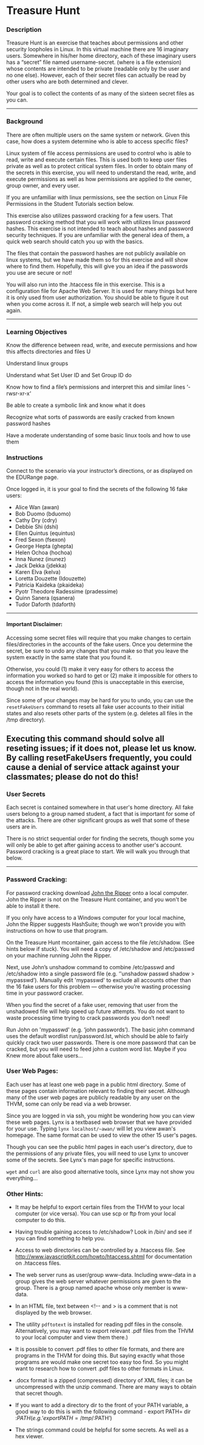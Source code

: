 # Treasure Hunt

### Description

Treasure Hunt is an exercise that teaches about permissions and other security loopholes in
Linux. In this virtual machine there are 16 imaginary users. Somewhere in his/her home
directory, each of these imaginary users has a “secret” file named username-secret.<ext>
(where <ext> is a file extension) whose contents are intended to be private (readable only by
the user and no one else). However, each of their secret files can actually be read by other
users who are both determined and clever. 

Your goal is to collect the contents of as many of the
sixteen secret files as you can.

 ---

### Background
There are often multiple users on the same system or network. Given this case, how does a
system determine who is able to access specific files?

Linux system of file access permissions are used to control who is able to read, write and execute certain files. This is used both to keep
user files private as well as to protect critical system files. In order to obtain many of the secrets
in this exercise, you will need to understand the read, write, and execute permissions as well as
how permissions are applied to the owner, group owner, and every user. 

If you are unfamiliar with linux permissions, see the section on Linux File Permissions in the Student Tutorials
section below.

This exercise also utilizes password cracking for a few users. That password cracking method
that you will work with utilizes linux password hashes. This exercise is not intended to teach
about hashes and password security techniques. If you are unfamiliar with the general idea of
them, a quick web search should catch you up with the basics. 

The files that contain the password hashes are not publicly available on linux systems, but we have made them so for this
exercise and will show where to find them. Hopefully, this will give you an idea if the passwords
you use are secure or not!


You will also run into the .htaccess file in this exercise. This is a configuration file for Apache
Web Server. It is used for many things but here it is only used from user authorization. You
should be able to figure it out when you come across it. If not, a simple web search will help you
out again.

 --- 
### Learning Objectives
Know the difference between read, write, and execute permissions and how this affects
directories and files U

Understand linux groups

Understand what Set User ID and Set Group ID do

Know how to find a file’s permissions and interpret this and similar lines ‘-rwsr-xr-x‘

Be able to create a symbolic link and know what it does

Recognize what sorts of passwords are easily cracked from known password hashes

Have a moderate understanding of some basic linux tools and how to use them

### Instructions
Connect to the scenario via your instructor’s directions, or as displayed on the EDURange page.

Once logged in, it is your goal to find the secrets of the following 16 fake users:

* Alice Wan (awan)
* Bob Duomo (bduomo)
* Cathy Dry (cdry)
* Debbie Shi (dshi)
* Ellen Quintus (equintus)
* Fred Sexon (fsexon)
* George Hepta (ghepta)
*  Helen Ochoa (hochoa)
* Inna Nunez (inunez)
* Jack Dekka (jdekka)
* Karen Elva (kelva)
* Loretta Douzette (Idouzette)
* Patricia Kaideka (pkaideka)
* Pyotr Theodore Radessime (pradessime)
* Quinn Sanera (qsanera)
* Tudor Daforth (tdaforth)

---
#### Important Disclaimer:
Accessing some secret files will require that you make changes to certain files/directories in the
accounts of the fake users. Once you determine the secret, be sure to undo any changes that
you make so that you leave the system exactly in the same state that you found it. 

Otherwise, you could (1) make it very easy for others to access the information you worked so hard to get
or (2) make it impossible for others to access the information you found (this is unacceptable in
this exercise, though not in the real world).

Since some of your changes may be hard for you to undo, you can use the `resetFakeUsers`
command to resets all fake user accounts to their initial states and also resets other parts of the
system (e.g. deletes all files in the /tmp directory). 

Executing this command should solve all reseting issues; if it does not, please let us know. By calling resetFakeUsers frequently, you
could cause a denial of service attack against your classmates; please do not do this!
 ---
### User Secrets
Each secret is contained somewhere in that user's home directory. All fake users belong to a
group named student, a fact that is important for some of the attacks. There are other significant
groups as well that some of these users are in.

There is no strict sequential order for finding the secrets, though some you will only be able to
get after gaining access to another user's account. Password cracking is a great place to start.
We will walk you through that below.

--- 
### Password Cracking:

For password cracking download [John the Ripper](http:/Awww.openwall.com/john/) onto a
local computer. John the Ripper is not on the Treasure Hunt container, and you won't be able to install
it there. 

If you only have access to a Windows computer for your local machine, John the Ripper
suggests HashSuite; though we won't provide you with instructions on how to use that program.

On the Treasure Hunt mcontainer, gain access to the file /etc/shadow. (See hints below if stuck).
You will need a copy of /etc/shadow and /etc/passwd on your machine running John the Ripper.

Next, use John’s unshadow command to combine /etc/passwd and /etc/shadow into a single
password file (e.g. ‘'unshadow passwd shadow > mypasswd’).
Manually edit 'mypasswd' to exclude all accounts other than the 16 fake users for this problem —
otherwise you’re wasting processing time in your password cracker. 

When you find the secret of a fake user, removing that user from the unshadowed file will help speed up future attempts.
You do not want to waste processing time trying to crack passwords you don’t need!

Run John on 'mypasswd' (e.g. ‘john passwords’). The basic john command uses the default
wordlist run/password.Ist, which should be able to fairly quickly crack two user passwords.
There is one more password that can be cracked, but you will need to feed john a custom word
list. Maybe if you Knew more about fake users...


### User Web Pages:
Each user has at least one web page in a public html directory. Some of these pages contain
information relevant to finding their secret. Although many of the user web pages are publicly
readable by any user on the THVM, some can only be read via a web browser. 

Since you are logged in via ssh, you might be wondering how you can view these web pages. 
Lynx is a textbased web browser that we have provided for your use. Typing `lynx localhost/~awan/` will let
you view awan's homepage. The same format can be used to view the other 15 user's pages.

Though you can see the public html pages in each user's directory, due to the permissions of
any private files, you will need to use Lynx to uncover some of the secrets. See Lynx's man
page for specific instructions. 

`wget` and `curl` are also good alternative tools, since Lynx may not show you everything...

### Other Hints:
- It may be helpful to export certain files from the THVM to your local computer (or vice versa).
  You can use scp or ftp from your local computer to do this.
  
- Having trouble gaining access to /etc/shadow? Look in /bin/ and see if you can find something
  to help you.
  
- Access to web directories can be controlled by a .htaccess file. See
  http://www.javascriptkit.com/howto/htaccess.shtml for documentation on .htaccess files.
  
- The web server runs as user/group www-data. Including www-data in a group gives the web
  server whatever permissions are given to the group. There is a group named apache whose
  only member is www-data.
  
- In an HTML file, text between <!-- and > is a comment that is not displayed by the web
  browser.
  
- The utility `pdftotext` is installed for reading pdf files in the console. Alternatively, you may want to export relevant
  .pdf files from the THVM to your local computer and view them there.)
  
- It is possible to convert .pdf files to other file formats, and there are programs in the THVM for
  doing this. But saying exactly what those programs are would make one secret too easy too
  find. So you might want to research how to convert .pdf files to other formats in Linux.
  
- .docx format is a zipped (compressed) directory of XML files; it can be uncompressed with the
  unzip command. There are many ways to obtain that secret though.
  
- If you want to add a directory dir to the front of your PATH variable, a good way to do this is
  with the following command - export PATH= dir :$PATH (e.g. ‘export PATH=/tmp/:$PATH’)
  
- The strings command could be helpful for some secrets. As well as a hex viewer.
